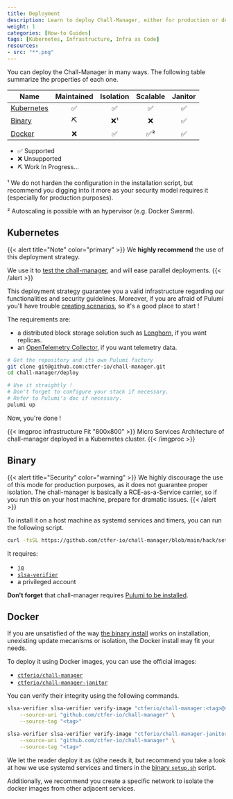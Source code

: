 ```yaml
---
title: Deployment
description: Learn to deploy Chall-Manager, either for production or development purposes.
weight: 1
categories: [How-to Guides]
tags: [Kubernetes, Infrastructure, Infra as Code]
resources:
- src: "**.png"
---
```


You can deploy the Chall-Manager in many ways.
The following table summarize the properties of each one.

| Name | Maintained | Isolation | Scalable | Janitor |
|---|:---:|:---:|:---:|:---:|
| [Kubernetes](#kubernetes) | ✅ | ✅ | ✅ | ✅ |
| [Binary](#binary) | ⛏️ | ❌¹ | ❌ | ✅ |
| [Docker](#docker) | ❌ | ✅ | ✅² | ✅ |

- ✅ Supported
- ❌ Unsupported
- ⛏️ Work In Progress...

¹ We do not harden the configuration in the installation script, but recommend you digging into it more as your security model requires it (especially for production purposes).

² Autoscaling is possible with an hypervisor (e.g. Docker Swarm).

## Kubernetes

{{< alert title="Note" color="primary" >}}
We **highly recommend** the use of this deployment strategy.

We use it to [test the chall-manager](/docs/chall-manager/design/testing), and will ease parallel deployments.
{{< /alert >}}

This deployment strategy guarantee you a valid infrastructure regarding our functionalities and security guidelines.
Moreover, if you are afraid of Pulumi you'll have trouble [creating scenarios](/docs/chall-manager/challmaker-guides/create-scenario), so it's a good place to start !

The requirements are:
- a distributed block storage solution such as [Longhorn](https://longhorn.io), if you want replicas.
- an [OpenTelemetry Collector](https://opentelemetry.io/docs/collector/), if you want telemetry data.

```bash
# Get the repository and its own Pulumi factory
git clone git@github.com:ctfer-io/chall-manager.git
cd chall-manager/deploy

# Use it straightly !
# Don't forget to configure your stack if necessary.
# Refer to Pulumi's doc if necessary.
pulumi up
```

Now, you're done !

{{< imgproc infrastructure Fit "800x800" >}}
Micro Services Architecture of chall-manager deployed in a Kubernetes cluster.
{{< /imgproc >}}

## Binary

{{< alert title="Security" color="warning" >}}
We highly discourage the use of this mode for production purposes, as it does not guarantee proper isolation.
The chall-manager is basically a RCE-as-a-Service carrier, so if you run this on your host machine, prepare for dramatic issues.
{{< /alert >}}

To install it on a host machine as systemd services and timers, you can run the following script.

```bash
curl -fsSL https://github.com/ctfer-io/chall-manager/blob/main/hack/setup.sh |  sh
```

It requires:
- [`jq`](https://github.com/jqlang/jq)
- [`slsa-verifier`](https://github.com/slsa-framework/slsa-verifier)
- a privileged account

**Don't forget** that chall-manager requires [Pulumi to be installed](https://www.pulumi.com/docs/iac/download-install/).

## Docker

If you are unsatisfied of the way [the binary install](#binary) works on installation, unexisting update mecanisms or isolation, the Docker install may fit your needs.

To deploy it using Docker images, you can use the official images:
- [`ctferio/chall-manager`](https://hub.docker.com/repository/docker/ctferio/chall-manager/general)
- [`ctferio/chall-manager-janitor`](https://hub.docker.com/repository/docker/ctferio/chall-manager-janitor/general)

You can verify their integrity using the following commands.

```bash
slsa-verifier slsa-verifier verify-image "ctferio/chall-manager:<tag>@sha256:<digest>" \
    --source-uri "github.com/ctfer-io/chall-manager" \
    --source-tag "<tag>"

slsa-verifier slsa-verifier verify-image "ctferio/chall-manager-janitor:<tag>@sha256:<digest>" \
    --source-uri "github.com/ctfer-io/chall-manager" \
    --source-tag "<tag>"
```

We let the reader deploy it as (s)he needs it, but recommend you take a look at how we use systemd services and timers in the [binary `setup.sh`](https://github.com/ctfer-io/chall-manager/blob/main/hack/setup.sh) script.

Additionally, we recommend you create a specific network to isolate the docker images from other adjacent services.
